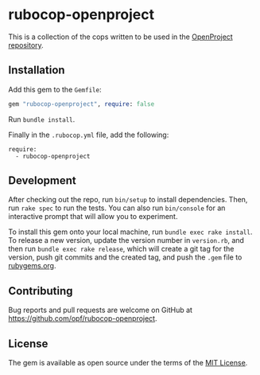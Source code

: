 # rubocop-openproject

This is a collection of the cops written to be used in the
[OpenProject repository](https://github.com/opf/openproject).

## Installation

Add this gem to the `Gemfile`:

```ruby
gem "rubocop-openproject", require: false
```

Run `bundle install`.

Finally in the `.rubocop.yml` file, add the following:

```
require:
  - rubocop-openproject
```

## Development

After checking out the repo, run `bin/setup` to install dependencies. Then, run `rake spec` to run the tests. You can also run `bin/console` for an interactive prompt that will allow you to experiment.

To install this gem onto your local machine, run `bundle exec rake install`. To release a new version, update the version number in `version.rb`, and then run `bundle exec rake release`, which will create a git tag for the version, push git commits and the created tag, and push the `.gem` file to [rubygems.org](https://rubygems.org).

## Contributing

Bug reports and pull requests are welcome on GitHub at https://github.com/opf/rubocop-openproject.

## License

The gem is available as open source under the terms of the [MIT License](https://opensource.org/licenses/MIT).
